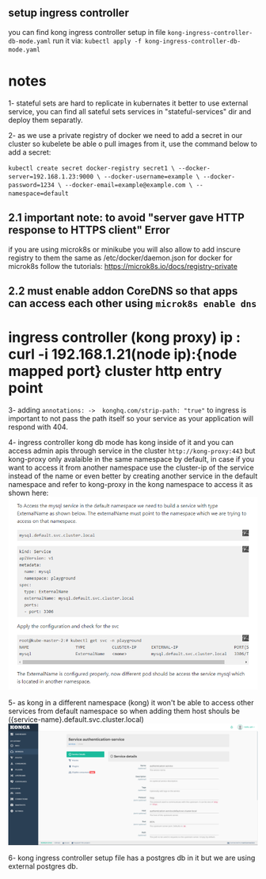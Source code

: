 ## setup ingress controller

you can find kong ingress controller setup in file `kong-ingress-controller-db-mode.yaml` run it via: `kubectl apply -f kong-ingress-controller-db-mode.yaml`


# notes
 1- stateful sets are hard to replicate in kubernates it better to use external service, you can find all sateful sets services in "stateful-services" dir and deploy them separatly.

2- as we use a private registry of docker we need to add a secret in our cluster so kubelete be able o pull images from it, use the command below to add a secret: 

`kubectl create secret docker-registry secret1 \
        --docker-server=192.168.1.23:9000 \
        --docker-username=example \
        --docker-password=1234 \
        --docker-email=example@example.com \
        --namespace=default`

## 2.1 important note: to avoid "server gave HTTP response to HTTPS client" Error
if you are using microk8s or minikube you will also allow to add inscure registry to them the same as /etc/docker/daemon.json for docker for microk8s follow the tutorials: https://microk8s.io/docs/registry-private

## 2.2 must enable addon CoreDNS so that apps can access each other using `microk8s enable dns`

# ingress controller (kong proxy) ip : curl -i 192.168.1.21(node ip):{node mapped port}  cluster http entry point

3- adding `annotations: ->  konghq.com/strip-path: "true"` to ingress is important to not pass the path itself so your service as your application will respond with 404.

4- ingress controller kong db mode has kong inside of it and you can access admin apis through service in the cluster `http://kong-proxy:443` but kong-proxy only avalaible in the same namespace by default, in case if you want to access it from another namespace use the cluster-ip of the service instead of the name or even better by creating another service in the default namespace and refer to kong-proxy in the kong namespace to access it as shown here:
![access another namespace](access-another-namespace.PNG)

5- as kong in a different namespace (kong) it won't be able to access other services from default namespace so when adding them host shouls be 
({service-name}.default.svc.cluster.local) ![access another namespace(deafult)](referrencing-other-namespace-service.PNG)

6- kong ingress controller setup file has a postgres db in it but we are using external postgres db.
